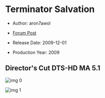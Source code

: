 # Terminator Salvation

* Author: aron7awol

* [Forum Post](https://www.avsforum.com/threads/bass-eq-for-filtered-movies.2995212/post-56894554)

* Release Date: 2009-12-01
* Production Year: 2009

## Director's Cut DTS-HD MA 5.1

![img 0](https://i.imgur.com/tl6PSpz.jpg)

![img 1](https://i.imgur.com/2pzkXHs.png)

